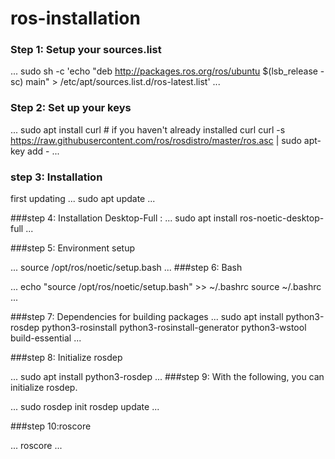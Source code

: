 # ros-installation
### Step 1: Setup your sources.list
... 
sudo sh -c 'echo "deb http://packages.ros.org/ros/ubuntu $(lsb_release -sc) main" > /etc/apt/sources.list.d/ros-latest.list'
...
### Step 2: Set up your keys
... 
sudo apt install curl # if you haven't already installed curl
curl -s https://raw.githubusercontent.com/ros/rosdistro/master/ros.asc | sudo apt-key add -
...


### step 3: Installation
first updating 
... 
sudo apt update
...

###step 4: Installation Desktop-Full :
... 
sudo apt install ros-noetic-desktop-full
...

###step 5: Environment setup

... 
source /opt/ros/noetic/setup.bash
...
###step 6: Bash

... 
echo "source /opt/ros/noetic/setup.bash" >> ~/.bashrc
source ~/.bashrc
...

###step 7:  Dependencies for building packages
... 
sudo apt install python3-rosdep python3-rosinstall python3-rosinstall-generator python3-wstool build-essential
...

###step 8:  Initialize rosdep

... 
sudo apt install python3-rosdep
...
###step 9:  With the following, you can initialize rosdep.


... 
sudo rosdep init
rosdep update
...



###step 10:roscore

...
roscore
...



